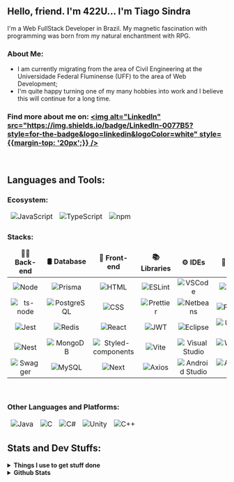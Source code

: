 ## Hello, friend. I'm 422U... I'm Tiago Sindra
I'm a Web FullStack Developer in Brazil. My magnetic fascination with programming was born from my natural enchantment with RPG.

### About Me:
- I am currently migrating from the area of Civil Engineering at the Universidade Federal Fluminense (UFF) to the area of Web Development;
- I'm quite happy turning one of my many hobbies into work and I believe this will continue for a long time.

### Find more about me on: [<img alt="LinkedIn" src="https://img.shields.io/badge/LinkedIn-0077B5?style=for-the-badge&logo=linkedin&logoColor=white" style={{margin-top: '20px';}} />](https://www.linkedin.com/in/tiagosindra/)
<br />

## Languages and Tools:
### Ecosystem:
<table>
    <thead slign="center">
        <td><img alt="JavaScript" src="https://img.shields.io/badge/JavaScript-323330?style=for-the-badge&logo=javascript&logoColor=F7DF1E" /></td>
        <td><img alt="TypeScript" src="https://img.shields.io/badge/TypeScript-007ACC?style=for-the-badge&logo=typescript&logoColor=white" /></td>
        <td><img alt="npm" src="https://img.shields.io/badge/npm-CB3837?style=for-the-badge&logo=npm&logoColor=white" /></td>
    </thead>
</table>

### Stacks:
<table>
    <thead align="center">
        <tr border: none;>
            <td><b>🧑‍💻 Back-end</b></td>
            <td><b>🛢️ Database</b></td>
            <td><b>🎨 Front-end</b></td>
            <td><b>📚 Libraries</b></td>
            <td><b>⚙️ IDEs</b></td>
            <td><b>🐧 OSs</b></td>
        </tr>
    </thead>
    <tbody style="text-align: center;">
        <tr>
            <td><img alt="Node" src="https://img.shields.io/badge/Node%20js-339933?style=for-the-badge&logo=nodedotjs&logoColor=white" /></td>
            <td><img alt="Prisma" src="https://img.shields.io/badge/Prisma-3982CE?style=for-the-badge&logo=Prisma&logoColor=white" /></td>
            <td><img alt="HTML" src="https://img.shields.io/badge/HTML5-E34F26?style=for-the-badge&logo=html5&logoColor=white" /></td>
            <td><img alt="ESLint" src="https://img.shields.io/badge/eslint-3A33D1?style=for-the-badge&logo=eslint&logoColor=white" /></td>
            <td><img alt="VSCode" src="https://img.shields.io/badge/VSCode-0078D4?style=for-the-badge&logo=visual%20studio%20code&logoColor=white" /></td>
            <td><img alt="Linux" src="https://img.shields.io/badge/Linux-FCC624?style=for-the-badge&logo=linux&logoColor=black" /></td>
        </tr>
        <tr>
            <td><img alt="ts-node" src="https://img.shields.io/badge/ts--node-3178C6?style=for-the-badge&logo=ts-node&logoColor=white" /></td>
            <td><img alt="PostgreSQL" src="https://img.shields.io/badge/PostgreSQL-316192?style=for-the-badge&logo=postgresql&logoColor=white" /></td>
            <td><img alt="CSS" src="https://img.shields.io/badge/CSS3-1572B6?style=for-the-badge&logo=css3&logoColor=white" /></td>
            <td><img alt="Prettier" src="https://img.shields.io/badge/prettier-1A2C34?style=for-the-badge&logo=prettier&logoColor=F7BA3E" /></td>
            <td><img alt="Netbeans" src="https://img.shields.io/badge/apache%20netbeans-1B6AC6?style=for-the-badge&logo=apache%20netbeans%20IDE&logoColor=white" /></td>
            <td><img alt="Fedora" src="https://img.shields.io/badge/Fedora-294172?style=for-the-badge&logo=fedora&logoColor=white" /></td>
        </tr>
        <tr>
            <td><img alt="Jest" src="https://img.shields.io/badge/Jest-C21325?style=for-the-badge&logo=jest&logoColor=white" /></td>
            <td><img alt="Redis" src="https://img.shields.io/badge/redis-%23DD0031.svg?&style=for-the-badge&logo=redis&logoColor=white" /></td>
            <td><img alt="React" src="https://img.shields.io/badge/React-20232A?style=for-the-badge&logo=react&logoColor=61DAFB" /></td>
            <td><img alt="JWT" src="https://img.shields.io/badge/JWT-000000?style=for-the-badge&logo=JSON%20web%20tokens&logoColor=white" /></td>
            <td><img alt="Eclipse" src="https://img.shields.io/badge/Eclipse-2C2255?style=for-the-badge&logo=eclipse&logoColor=white" /></td>
            <td><img alt="Ubuntu" src="https://img.shields.io/badge/Ubuntu-E95420?style=for-the-badge&logo=ubuntu&logoColor=white" /></td>
        </tr>
        <tr>
            <td><img alt="Nest" src="https://img.shields.io/badge/nestjs-E0234E?style=for-the-badge&logo=nestjs&logoColor=white" /></td>
            <td><img alt="MongoDB" src="https://img.shields.io/badge/MongoDB-4EA94B?style=for-the-badge&logo=mongodb&logoColor=white" /></td>
            <td><img alt="Styled-components" src="https://img.shields.io/badge/styled--components-DB7093?style=for-the-badge&logo=styled-components&logoColor=white" /></td>
            <td><img alt="Vite" src="https://img.shields.io/badge/Vite-B73BFE?style=for-the-badge&logo=vite&logoColor=FFD62E" /></td>
            <td><img alt="Visual Studio" src="https://img.shields.io/badge/Visual_Studio-5C2D91?style=for-the-badge&logo=visual%20studio&logoColor=white" /></td>
            <td><img alt="Windows" src="https://img.shields.io/badge/Windows-0078D6?style=for-the-badge&logo=windows&logoColor=white" /></td>
        </tr>
        <tr>
            <td><img alt="Swagger" src="https://img.shields.io/badge/Swagger-85EA2D?style=for-the-badge&logo=Swagger&logoColor=black" /></td>
            <td><img alt="MySQL" src="https://img.shields.io/badge/MySQL-005C84?style=for-the-badge&logo=mysql&logoColor=white" /></td>
            <td><img alt="Next" src="https://img.shields.io/badge/next%20js-000000?style=for-the-badge&logo=nextdotjs&logoColor=white" /></td>
            <td><img alt="Axios" src="https://img.shields.io/badge/axios-671ddf?&style=for-the-badge&logo=axios&logoColor=white" /></td>
            <td><img alt="Android Studio" src="https://img.shields.io/badge/Android_Studio-3DDC84?style=for-the-badge&logo=android-studio&logoColor=white" /></td>
            <td><img alt="Android" src="https://img.shields.io/badge/Android-3DDC84?style=for-the-badge&logo=android&logoColor=white" /></td>
        </tr>
    </tbody>
</table>
<br />
  
### Other Languages and Platforms:
<table>
    <thead slign="center">
        <td><img alt="Java" src="https://custom-icon-badges.demolab.com/badge/Java-007396.svg?logo=java&logoColor=white" /></td>
        <td><img alt="C" src="https://img.shields.io/badge/C-00599C?style=for-the-badge&logo=c&logoColor=white" /></td>
        <td><img alt="C#" src="https://img.shields.io/badge/C%23-239120?style=for-the-badge&logo=c-sharp&logoColor=white" /></td>
        <td><img alt="Unity" src="https://img.shields.io/badge/Unity-100000?style=for-the-badge&logo=unity&logoColor=white" /></td>
        <td><img alt="C++" src="https://img.shields.io/badge/C%2B%2B-00599C?style=for-the-badge&logo=c%2B%2B&logoColor=white" /></td>
    </thead>
</table>

## Stats and Dev Stuffs:
<details>
    <summary><b>Things I use to get stuff done</b></summary>
    <li>
        <table>
            <thead slign="center">
                <td><img alt="Java" src="https://custom-icon-badges.demolab.com/badge/Java-007396.svg?logo=java&logoColor=white" /></td>
                <td><img alt="C" src="https://img.shields.io/badge/C-00599C?style=for-the-badge&logo=c&logoColor=white" /></td>
                <td><img alt="C#" src="https://img.shields.io/badge/C%23-239120?style=for-the-badge&logo=c-sharp&logoColor=white" /></td>
                <td><img alt="Unity" src="https://img.shields.io/badge/Unity-100000?style=for-the-badge&logo=unity&logoColor=white" /></td>
                <td><img alt="C++" src="https://img.shields.io/badge/C%2B%2B-00599C?style=for-the-badge&logo=c%2B%2B&logoColor=white" /></td>
            </thead>
        </table>
    </li>
</details>
<details>
    <summary><b>Github Stats</b></summary>
    <a href='https://github.com/422UR4H/github-stats-transparent'>
        ![Anurag's GitHub stats](https://github-readme-stats.vercel.app/api?username=422UR4H&hide=prs,issues&show_icons=true&theme=codeSTACKr)
        [![Top Langs](https://github-readme-stats.vercel.app/api/top-langs/?username=422UR4H&layout=compact&theme=codeSTACKr)](https://github.com/422UR4H/github-readme-stats)
    </a>
</details>
